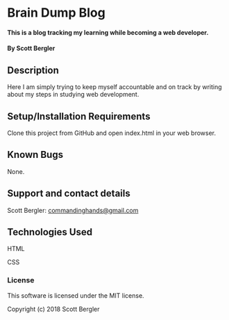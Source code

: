 # Brain Dump Blog

#### This is a blog tracking my learning while becoming a web developer.

#### By **Scott Bergler**

## Description

Here I am simply trying to keep myself accountable and on track by writing about my steps in studying web development.

## Setup/Installation Requirements

Clone this project from GitHub and open index.html in your web browser.

## Known Bugs

None.

## Support and contact details

Scott Bergler: commandinghands@gmail.com

## Technologies Used

HTML

CSS

### License

This software is licensed under the MIT license.

Copyright (c) 2018 Scott Bergler
